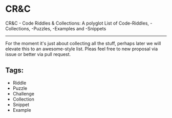 # CR&C
CR&C - Code Riddles & Collections: A polyglot List of Code-Riddles, -Collections, -Puzzles, -Examples and -Snippets

---
For the moment it's just about  collecting all the stuff, perhaps later we will elevate this to an awesome-style list. Pleas feel free to new proposal via issue or better via pull request.

## Tags:

- Riddle
- Puzzle
- Challenge
- Collection
- Snippet
- Example
